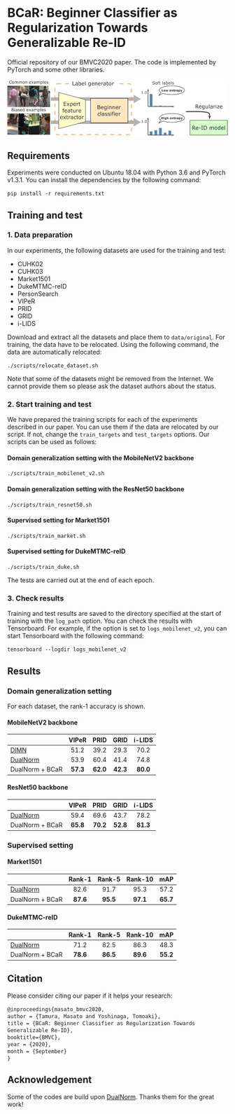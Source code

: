 # BCaR: Beginner Classifier as Regularization Towards Generalizable Re-ID
Official repository of our BMVC2020 paper.
The code is implemented by PyTorch and some other libraries.

![overview](.github/overview.png)

## Requirements
Experiments were conducted on Ubuntu 18.04 with Python 3.6 and PyTorch v1.3.1. You can install the dependencies by the following command:
```
pip install -r requirements.txt
```

## Training and test
### 1. Data preparation
In our experiments, the following datasets are used for the training and test:
- CUHK02
- CUHK03
- Market1501
- DukeMTMC-reID
- PersonSearch
- VIPeR
- PRID
- GRID
- i-LIDS

Download and extract all the datasets and place them to `data/original`. For training, the data have to be relocated. Using the following command, the data are automatically relocated:
```
./scripts/relocate_dataset.sh
```
Note that some of the datasets might be removed from the Internet. We cannot provide them so please ask the dataset authors about the status.
### 2. Start training and test
We have prepared the training scripts for each of the experiments described in our paper. You can use them if the data are relocated by our script. If not, change the `train_targets` and `test_targets` options. Our scripts can be used as follows:
#### Domain generalization setting with the MobileNetV2 backbone
```
./scripts/train_mobilenet_v2.sh
```
#### Domain generalization setting with the ResNet50 backbone
```
./scripts/train_resnet50.sh
```
#### Supervised setting for Market1501
```
./scripts/train_market.sh
```
#### Supervised setting for DukeMTMC-reID
```
./scripts/train_duke.sh
```

The tests are carried out at the end of each epoch.

### 3. Check results
Training and test results are saved to the directory specified at the start of training with the `log_path` option. You can check the results with Tensorboard. For example, if the option is set to `logs_mobilenet_v2`, you can start Tensorboard with the following command:
```
tensorboard --logdir logs_mobilenet_v2
```

## Results
### Domain generalization setting
For each dataset, the rank-1 accuracy is shown.

#### MobileNetV2 backbone

|| VIPeR | PRID | GRID | i-LIDS |
| :--- | :---: | :---: | :---: | :---: |
|[DIMN](https://openaccess.thecvf.com/content_CVPR_2019/html/Song_Generalizable_Person_Re-Identification_by_Domain-Invariant_Mapping_Network_CVPR_2019_paper.html)| 51.2 | 39.2 | 29.3 | 70.2 |
|[DualNorm](https://bmvc2019.org/wp-content/uploads/papers/0702-paper.pdf)| 53.9 | 60.4 | 41.4 | 74.8 |
|DualNorm + BCaR| **57.3** | **62.0** | **42.3** | **80.0** |

#### ResNet50 backbone

|| VIPeR | PRID | GRID | i-LIDS |
| :--- | :---: | :---: | :---: | :---: |
|[DualNorm](https://bmvc2019.org/wp-content/uploads/papers/0702-paper.pdf)| 59.4 | 69.6 | 43.7 | 78.2 |
|DualNorm + BCaR| **65.8** | **70.2** | **52.8** | **81.3** |

### Supervised setting
#### Market1501

|| Rank-1 | Rank-5 | Rank-10 | mAP |
| :--- | :---: | :---: | :---: | :---: |
|[DualNorm](https://bmvc2019.org/wp-content/uploads/papers/0702-paper.pdf)| 82.6 | 91.7 | 95.3 | 57.2 |
|DualNorm + BCaR| **87.6** | **95.5** | **97.1** | **65.7** |

#### DukeMTMC-reID

|| Rank-1 | Rank-5 | Rank-10 | mAP |
| :--- | :---: | :---: | :---: | :---: |
|[DualNorm](https://bmvc2019.org/wp-content/uploads/papers/0702-paper.pdf)| 71.2 | 82.5 | 86.3 | 48.3 |
|DualNorm + BCaR| **78.6** | **86.5** | **89.6** | **55.2** |

## Citation
Please consider citing our paper if it helps your research:
```
@inproceedings{masato_bmvc2020,
author = {Tamura, Masato and Yoshinaga, Tomoaki},
title = {BCaR: Beginner Classifier as Regularization Towards Generalizable Re-ID},
booktitle={BMVC},
year = {2020},
month = {September}
}
```

## Acknowledgement
Some of the codes are build upon [DualNorm](https://github.com/BJTUJia/person_reID_DualNorm). Thanks them for the great work!